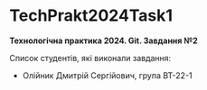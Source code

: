 # TechPrakt2024Task1
**Технологічна практика 2024. Git. Завдання №2**

Список студентів, які виконали завдання:
* Олійник Дмитрій Сергійович, група ВТ-22-1
